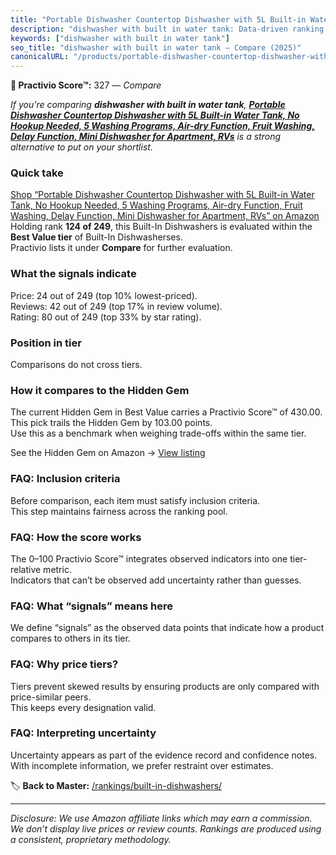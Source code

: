 ```yaml
---
title: "Portable Dishwasher Countertop Dishwasher with 5L Built-in Water Tank, No Hookup Needed, 5 Washing Programs, Air-dry Function, Fruit Washing, Delay Function, Mini Dishwasher for Apartment, RVs"
description: "dishwasher with built in water tank: Data-driven ranking using the Practivio Score™. Positioned by quality, value, demand, findability, momentum."
keywords: ["dishwasher with built in water tank"]
seo_title: "dishwasher with built in water tank — Compare (2025)"
canonicalURL: "/products/portable-dishwasher-countertop-dishwasher-with-5l-built-in-water-tank-no-hookup-needed-5-washing-programs-air-dry-function-fruit-washing-delay-function-mini-dishwasher-for-apartment-rvs-B0BQRHX34M/"
---
```


**🛒 Practivio Score™:** 327 — _Compare_


*If you're comparing **dishwasher with built in water tank**, **[Portable Dishwasher Countertop Dishwasher with 5L Built-in Water Tank, No Hookup Needed, 5 Washing Programs, Air-dry Function, Fruit Washing, Delay Function, Mini Dishwasher for Apartment, RVs](https://www.amazon.com/dp/B0BQRHX34M?tag=practivio-20)** is a strong alternative to put on your shortlist.*
### Quick take
[Shop “Portable Dishwasher Countertop Dishwasher with 5L Built-in Water Tank, No Hookup Needed, 5 Washing Programs, Air-dry Function, Fruit Washing, Delay Function, Mini Dishwasher for Apartment, RVs” on Amazon](https://www.amazon.com/dp/B0BQRHX34M?tag=practivio-20)
Holding rank **124 of 249**, this Built-In Dishwashers is evaluated within the **Best Value tier** of Built-In Dishwasherses.  
Practivio lists it under **Compare** for further evaluation.

### What the signals indicate
Price: 24 out of 249 (top 10% lowest-priced).  
Reviews: 42 out of 249 (top 17% in review volume).  
Rating: 80 out of 249 (top 33% by star rating).  

### Position in tier
Comparisons do not cross tiers.

### How it compares to the Hidden Gem
The current Hidden Gem in Best Value carries a Practivio Score™ of 430.00.  
This pick trails the Hidden Gem by 103.00 points.  
Use this as a benchmark when weighing trade-offs within the same tier.  

See the Hidden Gem on Amazon → [View listing](https://www.amazon.com/dp/B09ST4M8VF?tag=practivio-20)

### FAQ: Inclusion criteria
Before comparison, each item must satisfy inclusion criteria.  
This step maintains fairness across the ranking pool.

### FAQ: How the score works
The 0–100 Practivio Score™ integrates observed indicators into one tier-relative metric.  
Indicators that can’t be observed add uncertainty rather than guesses.

### FAQ: What “signals” means here
We define “signals” as the observed data points that indicate how a product compares to others in its tier.

### FAQ: Why price tiers?
Tiers prevent skewed results by ensuring products are only compared with price-similar peers.  
This keeps every designation valid.

### FAQ: Interpreting uncertainty
Uncertainty appears as part of the evidence record and confidence notes.  
With incomplete information, we prefer restraint over estimates.

<!-- Missing template for Compare/CompareWithinPriceClass -->


🏷️ **Back to Master:** [/rankings/built-in-dishwashers/](/rankings/built-in-dishwashers/)

---
_Disclosure: We use Amazon affiliate links which may earn a commission. We don’t display live prices or review counts. Rankings are produced using a consistent, proprietary methodology._
